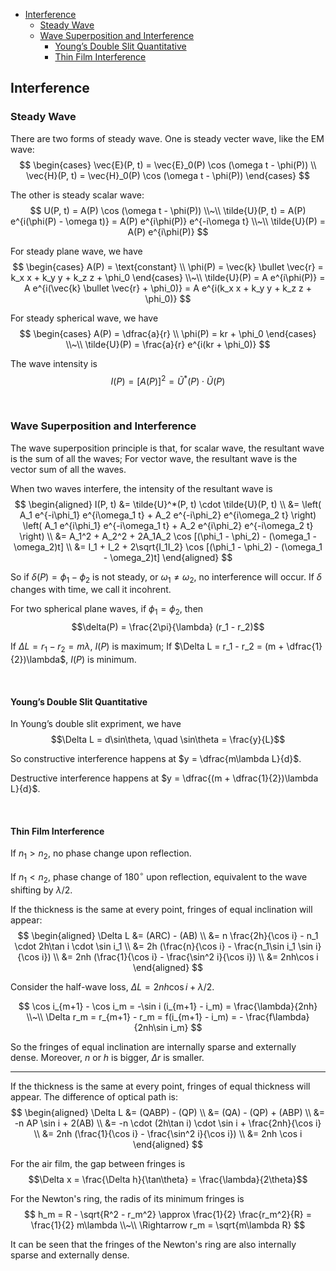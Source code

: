 
- [Interference](#interference)
  - [Steady Wave](#steady-wave)
  - [Wave Superposition and Interference](#wave-superposition-and-interference)
    - [Young’s Double Slit Quantitative](#youngs-double-slit-quantitative)
    - [Thin Film Interference](#thin-film-interference)





## Interference
### Steady Wave
There are two forms of steady wave. One is steady vecter wave, like the EM wave:
$$
\begin{cases}
  \vec{E}(P, t) = \vec{E}_0(P) \cos (\omega t - \phi(P)) \\
  \vec{H}(P, t) = \vec{H}_0(P) \cos (\omega t - \phi(P))
\end{cases}
$$

The other is steady scalar wave: 
$$
U(P, t) = A(P) \cos (\omega t - \phi(P)) \\~\\
\tilde{U}(P, t) = A(P) e^{i(\phi(P) - \omega t)} = A(P) e^{i\phi(P)} e^{-i\omega t} \\~\\
\tilde{U}(P) = A(P) e^{i\phi(P)}
$$

For steady plane wave, we have
$$
\begin{cases}
  A(P) = \text{constant} \\
  \phi(P) = \vec{k} \bullet \vec{r} = k_x x + k_y y + k_z z + \phi_0
\end{cases}
\\~\\
\tilde{U}(P) = A e^{i\phi(P)} = A e^{i(\vec{k} \bullet \vec{r} + \phi_0)} = A e^{i(k_x x + k_y y + k_z z + \phi_0)}
$$

For steady spherical wave, we have
$$
\begin{cases}
  A(P) = \dfrac{a}{r} \\
  \phi(P) = kr + \phi_0
\end{cases}
\\~\\
\tilde{U}(P) = \frac{a}{r} e^{i(kr + \phi_0)}
$$

The wave intensity is $$I(P) = [A(P)]^2 = \tilde{U}^*(P) \cdot \tilde{U}(P)$$








<br>

### Wave Superposition and Interference
The wave superposition principle is that, for scalar wave, the resultant wave is the sum of all the waves; For vector wave, the resultant wave is the vector sum of all the waves.

When two waves interfere, the intensity of the resultant wave is
$$
\begin{aligned}
  I(P, t) &= \tilde{U}^*(P, t) \cdot \tilde{U}(P, t) \\
  &= \left( A_1 e^{-i\phi_1} e^{i\omega_1 t} + A_2 e^{-i\phi_2} e^{i\omega_2 t} \right) \left( A_1 e^{i\phi_1} e^{-i\omega_1 t} + A_2 e^{i\phi_2} e^{-i\omega_2 t} \right) \\
  &= A_1^2 + A_2^2 + 2A_1A_2 \cos [(\phi_1 - \phi_2) - (\omega_1 - \omega_2)t] \\
  &= I_1 + I_2 + 2\sqrt{I_1I_2} \cos [(\phi_1 - \phi_2) - (\omega_1 - \omega_2)t]
\end{aligned}
$$

So if $\delta(P) = \phi_1 - \phi_2$ is not steady, or $\omega_1 \neq \omega_2$, no interference will occur. If $\delta$ changes with time, we call it incohrent.

For two spherical plane waves, if $\phi_1 = \phi_2$, then $$\delta(P) = \frac{2\pi}{\lambda} (r_1 - r_2)$$

If $\Delta L = r_1 - r_2 = m\lambda$, $I(P)$ is maximum; If $\Delta L = r_1 - r_2 = (m + \dfrac{1}{2})\lambda$, $I(P)$ is minimum.



<br>

#### Young’s Double Slit Quantitative
In Young’s double slit expriment, we have $$\Delta L = d\sin\theta, \quad \sin\theta = \frac{y}{L}$$

So constructive interference happens at $y = \dfrac{m\lambda L}{d}$.

Destructive interference happens at $y = \dfrac{(m + \dfrac{1}{2})\lambda L}{d}$.



<br>

#### Thin Film Interference
If $n_1 > n_2$, no phase change upon reflection.

If $n_1 < n_2$, phase change of $180^{\circ}$ upon reflection, equivalent to the wave shifting by $\lambda/2$.

If the thickness is the same at every point, fringes of equal inclination will appear:
$$
\begin{aligned}
  \Delta L &= (ARC) - (AB) \\
  &= n \frac{2h}{\cos i} - n_1 \cdot 2h\tan i \cdot \sin i_1 \\
  &= 2h (\frac{n}{\cos i} - \frac{n_1\sin i_1 \sin i}{\cos i}) \\
  &= 2nh (\frac{1}{\cos i} - \frac{\sin^2 i}{\cos i}) \\
  &= 2nh\cos i
\end{aligned}
$$

Consider the half-wave loss, $\Delta L = 2nh\cos i + \lambda/2$.

$$
\cos i_{m+1} - \cos i_m = -\sin i (i_{m+1} - i_m) = \frac{\lambda}{2nh} \\~\\
\Delta r_m = r_{m+1} - r_m = f(i_{m+1} - i_m) = - \frac{f\lambda}{2nh\sin i_m}
$$

So the fringes of equal inclination are internally sparse and externally dense. Moreover, $n$ or $h$ is bigger, $\Delta r$ is smaller.

---
If the thickness is the same at every point, fringes of equal thickness will appear. The difference of optical path is: 
$$
\begin{aligned}
  \Delta L &= (QABP) - (QP) \\
  &= (QA) - (QP) + (ABP) \\
  &= -n AP \sin i + 2(AB) \\
  &= -n \cdot (2h\tan i) \cdot \sin i + \frac{2nh}{\cos i} \\
  &= 2nh (\frac{1}{\cos i} - \frac{\sin^2 i}{\cos i}) \\
  &= 2nh \cos i
\end{aligned}
$$

For the air film, the gap between fringes is $$\Delta x = \frac{\Delta h}{\tan\theta} = \frac{\lambda}{2\theta}$$

For the Newton's ring, the radis of its minimum fringes is
$$
h_m = R - \sqrt{R^2 - r_m^2} \approx \frac{1}{2} \frac{r_m^2}{R} = \frac{1}{2} m\lambda \\~\\
\Rightarrow r_m = \sqrt{m\lambda R}
$$

It can be seen that the fringes of the Newton's ring are also internally sparse and externally dense.





